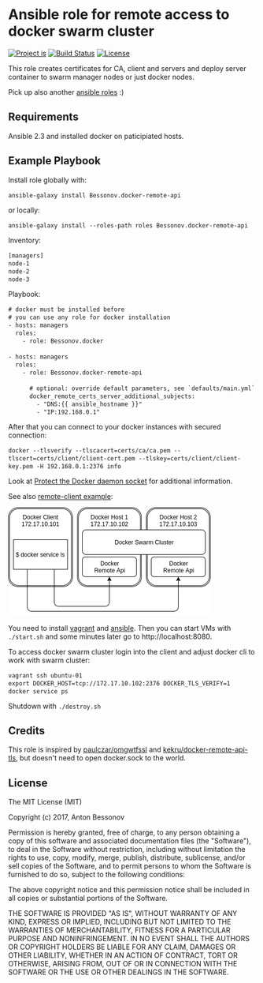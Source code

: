 Ansible role for remote access to docker swarm cluster
======================================================

[![Project is](https://img.shields.io/badge/Project%20is-fantastic-ff69b4.svg)](https://github.com/Bessonov/ansible-role-docker-remote-api)
[![Build Status](https://travis-ci.org/Bessonov/ansible-role-docker-remote-api.svg?branch=master)](https://travis-ci.org/Bessonov/ansible-role-docker-remote-api)
[![License](http://img.shields.io/:license-MIT-blue.svg)](https://raw.githubusercontent.com/Bessonov/ansible-role-docker-remote-api/master/LICENSE.txt)


This role creates certificates for CA, client and servers and deploy server container to swarm manager nodes or just docker nodes.

Pick up also another [ansible roles](https://galaxy.ansible.com/Bessonov/) :)

Requirements
------------

Ansible 2.3 and installed docker on paticipiated hosts.

Example Playbook
----------------

Install role globally with:

    ansible-galaxy install Bessonov.docker-remote-api

or locally:

    ansible-galaxy install --roles-path roles Bessonov.docker-remote-api

Inventory:

    [managers]
    node-1
    node-2
    node-3

Playbook:

    # docker must be installed before
    # you can use any role for docker installation
    - hosts: managers
      roles:
        - role: Bessonov.docker

    - hosts: managers
      roles:
        - role: Bessonov.docker-remote-api

          # optional: override default parameters, see `defaults/main.yml`
          docker_remote_certs_server_additional_subjects:
            - "DNS:{{ ansible_hostname }}"
            - "IP:192.168.0.1"

After that you can connect to your docker instances with secured connection:

    docker --tlsverify --tlscacert=certs/ca/ca.pem --tlscert=certs/client/client-cert.pem --tlskey=certs/client/client-key.pem -H 192.168.0.1:2376 info

Look at [Protect the Docker daemon socket](https://docs.docker.com/engine/security/https/) for additional information.

See also [remote-client example](https://github.com/Bessonov/ansible-role-docker-remote-api/tree/master/examples/remote-client/):

![remote-client example](examples/remote-client/example.png)

You need to install [vagrant](https://www.vagrantup.com/) and [ansible](https://www.ansible.com/). Then you can start VMs with `./start.sh` and some minutes later go to http://localhost:8080.

To access docker swarm cluster login into the client and adjust docker cli to work with swarm cluster:

    vagrant ssh ubuntu-01
    export DOCKER_HOST=tcp://172.17.10.102:2376 DOCKER_TLS_VERIFY=1
    docker service ps

Shutdown with `./destroy.sh`

Credits
-------

This role is inspired by [paulczar/omgwtfssl](https://github.com/paulczar/omgwtfssl) and [kekru/docker-remote-api-tls](https://github.com/kekru/docker-remote-api-tls), but doesn't need to open docker.sock to the world.

License
-------

The MIT License (MIT)

Copyright (c) 2017, Anton Bessonov

Permission is hereby granted, free of charge, to any person obtaining a copy
of this software and associated documentation files (the "Software"), to deal
in the Software without restriction, including without limitation the rights
to use, copy, modify, merge, publish, distribute, sublicense, and/or sell
copies of the Software, and to permit persons to whom the Software is
furnished to do so, subject to the following conditions:

The above copyright notice and this permission notice shall be included in
all copies or substantial portions of the Software.

THE SOFTWARE IS PROVIDED "AS IS", WITHOUT WARRANTY OF ANY KIND, EXPRESS OR
IMPLIED, INCLUDING BUT NOT LIMITED TO THE WARRANTIES OF MERCHANTABILITY,
FITNESS FOR A PARTICULAR PURPOSE AND NONINFRINGEMENT. IN NO EVENT SHALL THE
AUTHORS OR COPYRIGHT HOLDERS BE LIABLE FOR ANY CLAIM, DAMAGES OR OTHER
LIABILITY, WHETHER IN AN ACTION OF CONTRACT, TORT OR OTHERWISE, ARISING FROM,
OUT OF OR IN CONNECTION WITH THE SOFTWARE OR THE USE OR OTHER DEALINGS IN
THE SOFTWARE.
